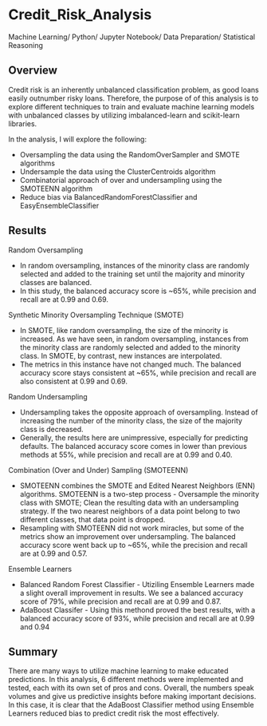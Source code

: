 # Credit_Risk_Analysis
Machine Learning/ Python/ Jupyter Notebook/ Data Preparation/ Statistical Reasoning

## Overview 
Credit risk is an inherently unbalanced classification problem, as good loans easily outnumber risky loans. Therefore, the purpose of of this analysis is to explore different techniques to train and evaluate machine learning models with unbalanced classes by utilizing imbalanced-learn and scikit-learn libraries. 

In the analysis, I will explore the following: 
* Oversampling the data using the RandomOverSampler and SMOTE algorithms
* Undersample the data using the ClusterCentroids algorithm
* Combinatorial approach of over and undersampling using the SMOTEENN algorithm
* Reduce bias via BalancedRandomForestClassifier and EasyEnsembleClassifier

## Results 
Random Oversampling
* In random oversampling, instances of the minority class are randomly selected and added to the training set until the majority and minority classes are balanced. 
* In this study, the balanced accuracy score is ~65%, while precision and recall are at 0.99 and 0.69. 

Synthetic Minority Oversampling Technique (SMOTE)
* In SMOTE, like random oversampling, the size of the minority is increased. As we have seen, in random oversampling, instances from the minority class are randomly selected and added to the minority class. In SMOTE, by contrast, new instances are interpolated.
* The metrics in this instance have not changed much. The balanced accuracy score stays consistent at ~65%, while precision and recall are also consistent at 0.99 and 0.69. 

Random Undersampling
* Undersampling takes the opposite approach of oversampling. Instead of increasing the number of the minority class, the size of the majority class is decreased.
* Generally, the results here are unimpressive, especially for predicting defaults. The balanced accuracy score comes in lower than previous methods at 55%, while precision and recall are at 0.99 and 0.40. 

Combination (Over and Under) Sampling (SMOTEENN)
* SMOTEENN combines the SMOTE and Edited Nearest Neighbors (ENN) algorithms. SMOTEENN is a two-step process - Oversample the minority class with SMOTE; 
Clean the resulting data with an undersampling strategy. If the two nearest neighbors of a data point belong to two different classes, that data point is dropped.
* Resampling with SMOTEENN did not work miracles, but some of the metrics show an improvement over undersampling. The balanced accuracy score went back up to ~65%, while the precision and recall are at 0.99 and 0.57. 

Ensemble Learners 
* Balanced Random Forest Classifier - Utiziling Ensemble Learners made a slight overall improvement in results. We see a balanced accuracy score of 79%, while precision and recall are at 0.99 and 0.87. 
* AdaBoost Classifer - Using this methond proved the best results, with a balanced accuracy score of 93%, while precision and recall are at 0.99 and 0.94

## Summary 
There are many ways to utilize machine learning to make educated predictions. In this analysis, 6 different methods were implemented and tested, each with its own set of pros and cons. Overall, the numbers speak volumes and give us predictive insights before making important decisions. In this case, it is clear that the AdaBoost Classifier method using Ensemble Learners reduced bias to predict credit risk the most effectively. 
